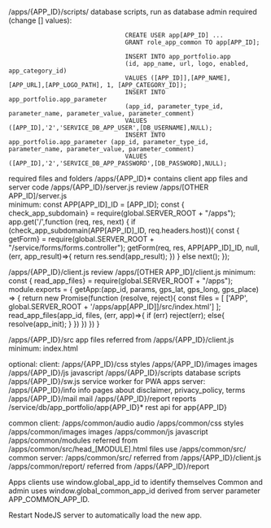 /apps/{APP_ID}/scripts/				database scripts, run as database admin
                                    required (change [] values):
                                    
                                    CREATE USER app[APP_ID] ...
                                    GRANT role_app_common TO app[APP_ID];
                                    
                                    INSERT INTO app_portfolio.app 
                                    (id, app_name, url, logo, enabled, app_category_id) 
                                    VALUES ([APP_ID]],[APP_NAME],[APP_URL],[APP_LOGO_PATH], 1, [APP_CATEGORY_ID]);
                                    INSERT INTO app_portfolio.app_parameter 
                                    (app_id, parameter_type_id, parameter_name, parameter_value, parameter_comment) 
                                    VALUES ([APP_ID],'2','SERVICE_DB_APP_USER',[DB_USERNAME],NULL);
                                    INSERT INTO app_portfolio.app_parameter (app_id, parameter_type_id, parameter_name, parameter_value, parameter_comment) 
                                    VALUES ([APP_ID],'2','SERVICE_DB_APP_PASSWORD',[DB_PASSWORD],NULL);
                    

required files and folders
/apps/{APP_ID}*						contains client app files and server code
/apps/{APP_ID}/server.js			review /apps/[OTHER APP_ID]/server.js										
                                    minimum:
                                    const APP[APP_ID]_ID = [APP_ID];
                                    const { check_app_subdomain} = require(global.SERVER_ROOT + "/apps");
                                    app.get('/',function (req, res, next) {
                                    if (check_app_subdomain(APP[APP_ID]_ID, req.headers.host)){
                                        const { getForm} = require(global.SERVER_ROOT + "/service/forms/forms.controller");
                                        getForm(req, res, APP[APP_ID]_ID, null,(err, app_result)=>{
                                            return res.send(app_result);
                                        })
                                    }
                                    else
                                        next();
                                    });

/apps/{APP_ID}/client.js			review /apps/[OTHER APP_ID]/client.js
                                    minimum:
                                    const { read_app_files} = require(global.SERVER_ROOT + "/apps");
                                    module.exports = {
                                        getApp:(app_id, params, gps_lat, gps_long, gps_place) => {
                                            return new Promise(function (resolve, reject){
                                                const files = [
                                                    ['APP', global.SERVER_ROOT + '/apps/app[APP_ID]]/src/index.html']
                                                ];
                                                read_app_files(app_id, files, (err, app)=>{
                                                    if (err)
                                                        reject(err);
                                                    else{
                                                        resolve(app_init);
                                                        }
                                                })
                                            })
                                        })
                                    }

/apps/{APP_ID}/src					app files referred from /apps/{APP_ID}/client.js
                                    minimum:
                                    index.html
                                        <!DOCTYPE html>
                                        <html>
                                        <head>
                                            <meta charset='UTF-8'>
                                            <title></title>
                                        </head>	
                                        <body>
                                        </body>
                                        </html>

optional:
client:
/apps/{APP_ID}/css						styles
/apps/{APP_ID}/images					images
/apps/{APP_ID}/js						javascript
/apps/{APP_ID}/scripts					database scripts
/apps/{APP_ID}/sw.js					service worker for PWA apps
server:
/apps/{APP_ID}/info						info pages about disclaimer, privacy_policy, terms
/apps/{APP_ID}/mail						mail
/apps/{APP_ID}/report					reports
/service/db/app_portfolio/app{APP_ID}*	rest api for app{APP_ID}

common client:
/apps/common/audio						audio
/apps/common/css						styles
/apps/common/images						images
/apps/common/js							javascript
/apps/common/modules					referred from /apps/common/src/head_[MODULE].html files
                                        use /apps/common/src/
common server:
/apps/common/src/						referred from /apps/{APP_ID}/client.js
/apps/common/report/					referred from /apps/{APP_ID}/report

Apps clients use window.global_app_id to identify themselves
Common and admin uses window.global_common_app_id derived from server parameter APP_COMMON_APP_ID.

Restart NodeJS server to automatically load the new app.